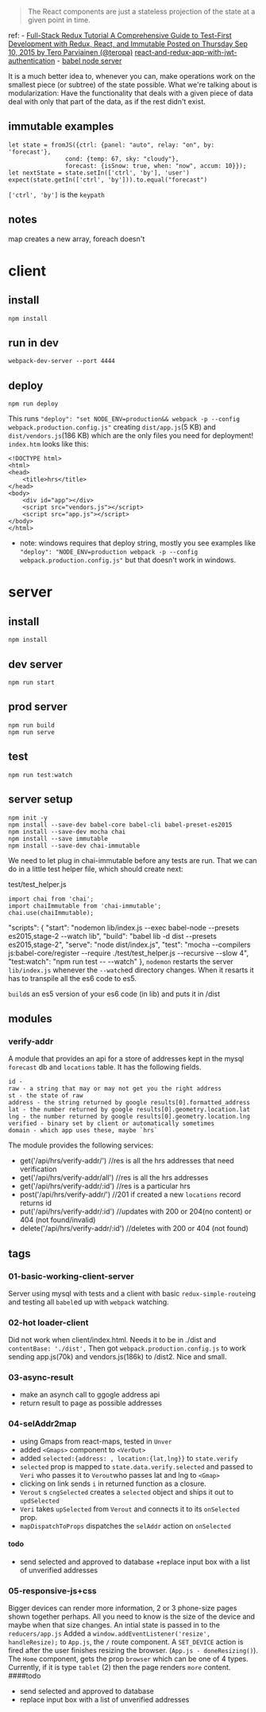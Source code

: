 <blockquote>The React components are just a stateless projection of the state at a given point in time.</blockquote>
ref: 
- <a href="http://teropa.info/blog/2015/09/10/full-stack-redux-tutorial.html">Full-Stack Redux Tutorial
A Comprehensive Guide to Test-First Development with Redux, React, and Immutable
Posted on Thursday Sep 10, 2015 by Tero Parviainen (@teropa)</a>
<a href="https://auth0.com/blog/2016/01/04/secure-your-react-and-redux-app-with-jwt-authentication/">react-and-redux-app-with-jwt-authentication</a>
- <a href="https://github.com/babel/example-node-server">babel node server</a>



It is a much better idea to, whenever you can, make operations work on the smallest piece (or subtree) of the state possible. What we're talking about is modularization: Have the functionality that deals with a given piece of data deal with only that part of the data, as if the rest didn't exist.    

## immutable examples

    let state = fromJS({ctrl: {panel: "auto", relay: "on", by: 'forecast'},
                    cond: {temp: 67, sky: "cloudy"},
                    forecast: {isSnow: true, when: "now", accum: 10}});
    let nextState = state.setIn(['ctrl', 'by'], 'user')
    expect(state.getIn(['ctrl', 'by'])).to.equal("forecast")

`['ctrl', 'by']` is the `keypath`

## notes

map creates a new array, foreach doesn't
# client
## install
    npm install
## run in dev
    webpack-dev-server --port 4444
## deploy
    npm run deploy 

This runs `"deploy": "set NODE_ENV=production&& webpack -p --config webpack.production.config.js"` creating `dist/app.js`(5 KB) and `dist/vendors.js`(186 KB) which are the only files you need for deployment!  `index.htm` looks like this:

    <!DOCTYPE html>
    <html>
    <head>
        <title>hrs</title>
    </head>
    <body>
        <div id="app"></div>
        <script src="vendors.js"></script>
        <script src="app.js"></script>
    </body>
    </html>

- note: windows requires that deploy string, mostly you see examples like `"deploy": "NODE_ENV=production webpack -p --config webpack.production.config.js"`  but that doesn't work in windows. 
# server
## install
    npm install
## dev server
    npm run start
## prod server
    npm run build
    npm run serve
## test
    npm run test:watch
## server setup

    npm init -y
    npm install --save-dev babel-core babel-cli babel-preset-es2015
    npm install --save-dev mocha chai
    npm install --save immutable
    npm install --save-dev chai-immutable
We need to let plug in chai-immutable before any tests are run. That we can do in a little test helper file, which should create next:

test/test_helper.js

    import chai from 'chai';
    import chaiImmutable from 'chai-immutable';
    chai.use(chaiImmutable);

  "scripts": {
    "start": "nodemon lib/index.js --exec babel-node --presets es2015,stage-2 --watch lib",
    "build": "babel lib -d dist --presets es2015,stage-2",
    "serve": "node dist/index.js",
    "test": "mocha --compilers js:babel-core/register --require ./test/test_helper.js  --recursive --slow 4",
    "test:watch": "npm run test -- --watch"
  },
`nodemon` restarts the server `lib/index.js` whenever the `--watch`ed directory changes. When it resarts it has to transpile all the es6 code to es5.

`build`s an es5 version of your es6 code (in lib) and puts it in /dist
## modules
### verify-addr
A module that provides an api for a store of addresses kept in the mysql `forecast` db and `locations` table. It has the following fields.

    id -
    raw - a string that may or may not get you the right address
    st - the state of raw
    address - the string returned by google results[0].formatted_address
    lat - the number returned by google results[0].geometry.location.lat
    lng - the number returned by google results[0].geometry.location.lng
    verified - binary set by client or automatically sometimes
    domain - which app uses these, maybe `hrs`

The module provides the following services:

- get('/api/hrs/verify-addr/') //res is all the hrs addresses that need verification
- get('/api/hrs/verify-addr/all') //res is all the hrs addresses
- get('/api/hrs/verify-addr/:id') //res is a particular hrs 
- post('/api/hrs/verify-addr/') //201 if created a new `locations` record returns id
- put('/api/hrs/verify-addr/:id') //updates with 200 or 204(no content) or 404 (not found/invalid)
- delete('/api/hrs/verify-addr/:id') //deletes with 200 or 404 (not found)

## tags
### 01-basic-working-client-server
Server using mysql with tests and a client with basic `redux-simple-route`ing and testing all `babel`ed up with `webpack` watching.
### 02-hot loader-client
Did not work when client/index.html. Needs it to be in ./dist and `contentBase: './dist',` Then got `webpack.production.config.js` to work sending app.js(70k) and vendors.js(186k) to /dist2. Nice and small.
### 03-async-result
- make an asynch call to ggogle address api
- return result to page as possible addresses

### 04-selAddr2map
- using Gmaps from react-maps, tested in `Unver`
- added `<Gmaps>` component to `<VerOut>`
- added `selected:{address: , location:{lat,lng}}` to  `state.verify`
- `selected` prop is mapped to `state.data.verify.selected` and passed to `Veri` who passes it to `Verout`who passes lat and lng to `<Gmap>`
- clicking on link sends `i` in returned function as a closure.
- `Verout` s `cngSelected` creates a `selected` object and ships it out to `updSelected`
- `Veri` takes `upSelected` from `Verout` and connects it to its `onSelected` prop.
- `mapDispatchToProps` dispatches the `selAddr` action on `onSelected`  
#### todo
+ send selected and approved to database
+replace input box with a list of unverified addresses 

### 05-responsive-js+css
Bigger devices can render more information, 2 or 3 phone-size pages shown together perhaps. All you need to know is the size of the device and maybe when that size changes. An intial state is passed in to the `reducers/app.js` Added a `window.addEventListener('resize', handleResize);` to `App.js`, the `/` route component.  A `SET_DEVICE` action is fired after the user finishes resizing the browser. (`App.js - doneResizing()`). The `Home` component, gets the prop `browser` which can be one of 4 types. Currently, if it is type `tablet` (2) then the page renders `more` content.
####todo
+ send selected and approved to database
+ replace input box with a list of unverified addresses 